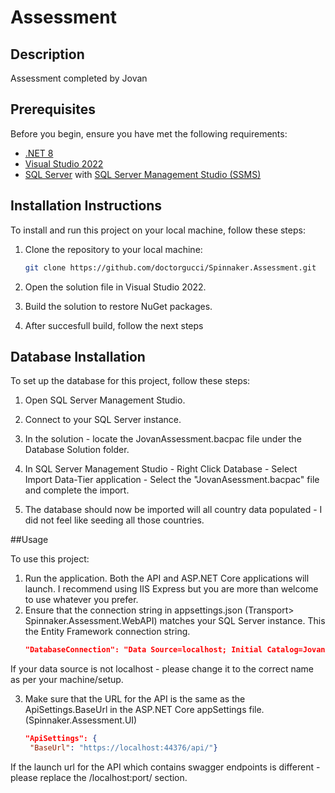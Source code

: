 # Assessment

## Description

Assessment completed by Jovan

## Prerequisites

Before you begin, ensure you have met the following requirements:

- [.NET 8](https://dotnet.microsoft.com/download/dotnet/5.0)
- [Visual Studio 2022](https://visualstudio.microsoft.com/downloads/)
- [SQL Server](https://www.microsoft.com/en-us/sql-server/sql-server-downloads) with [SQL Server Management Studio (SSMS)](https://docs.microsoft.com/en-us/sql/ssms/download-sql-server-management-studio-ssms)

## Installation Instructions

To install and run this project on your local machine, follow these steps:

1. Clone the repository to your local machine:

   ```bash
   git clone https://github.com/doctorgucci/Spinnaker.Assessment.git

2. Open the solution file in Visual Studio 2022.

3. Build the solution to restore NuGet packages.

4. After succesfull build, follow the next steps

## Database Installation

To set up the database for this project, follow these steps:

1. Open SQL Server Management Studio.

2. Connect to your SQL Server instance.

3. In the solution - locate the JovanAssessment.bacpac file under the Database Solution folder.

4. In SQL Server Management Studio - Right Click Database - Select Import Data-Tier application - Select the "JovanAsessment.bacpac" file and complete the import.

5. The database should now be imported will all country data populated - I did not feel like seeding all those countries.

##Usage

To use this project:

1. Run the application. Both the API and ASP.NET Core applications will launch. I recommend using IIS Express but you are more than welcome to use whatever you prefer.
2. Ensure that the connection string in appsettings.json (Transport> Spinnaker.Assessment.WebAPI) matches your SQL Server instance. This the Entity Framework connection string.
    ```json "ConnectionStrings": {
    "DatabaseConnection": "Data Source=localhost; Initial Catalog=JovanAssessment;Integrated Security=true;TrustServerCertificate=True" } 
  If your data source is not localhost - please change it to the correct name as per your machine/setup.

3. Make sure that the URL for the API is the same as the ApiSettings.BaseUrl in the ASP.NET Core appSettings file. (Spinnaker.Assessment.UI)
   ```json
   "ApiSettings": {
    "BaseUrl": "https://localhost:44376/api/"} 
  If the launch url for the API which contains swagger endpoints is different - please replace the /localhost:port/ section.





